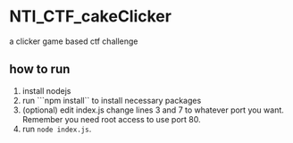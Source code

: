 # NTI_CTF_cakeClicker
a clicker game based ctf challenge

 ## how to run
 1. install nodejs
 2. run ```npm install`` to install necessary packages
 3. (optional) edit index.js change lines 3 and 7 to whatever port you want. Remember you need root access to use port 80.
 4. run ```node index.js```.